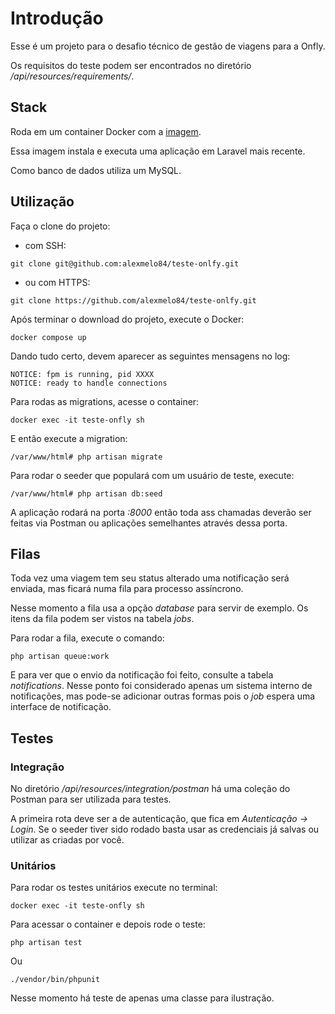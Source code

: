 # Introdução

Esse é um projeto para o desafio técnico de gestão de viagens para a Onfly.

Os requisitos do teste podem ser encontrados no diretório */api/resources/requirements/*.

## Stack

Roda em um container Docker com a [imagem](https://hub.docker.com/r/shinsenter/laravel).

Essa imagem instala e executa uma aplicação em Laravel mais recente.

Como banco de dados utiliza um MySQL.

## Utilização

Faça o clone do projeto:

- com SSH:
```
git clone git@github.com:alexmelo84/teste-onlfy.git
```

- ou com HTTPS:
```
git clone https://github.com/alexmelo84/teste-onlfy.git
```

Após terminar o download do projeto, execute o Docker:
```
docker compose up
```

Dando tudo certo, devem aparecer as seguintes mensagens no log:
```
NOTICE: fpm is running, pid XXXX
NOTICE: ready to handle connections
```

Para rodas as migrations, acesse o container:
```
docker exec -it teste-onfly sh
```

E então execute a migration:
```
/var/www/html# php artisan migrate
```

Para rodar o seeder que populará com um usuário de teste, execute:
```
/var/www/html# php artisan db:seed
```

A aplicação rodará na porta *:8000* então toda ass chamadas deverão ser feitas via Postman ou aplicações semelhantes através dessa porta.

## Filas

Toda vez uma viagem tem seu status alterado uma notificação será enviada, mas ficará numa fila para processo assíncrono.

Nesse momento a fila usa a opção *database* para servir de exemplo. Os itens da fila podem ser vistos na tabela *jobs*.

Para rodar a fila, execute o comando:

```
php artisan queue:work
```

E para ver que o envio da notificação foi feito, consulte a tabela *notifications*. Nesse ponto foi considerado apenas um sistema interno de notificações, mas pode-se adicionar outras formas pois o *job* espera uma interface de notificação.

## Testes

### Integração

No diretório */api/resources/integration/postman* há uma coleção do Postman para ser utilizada para testes.

A primeira rota deve ser a de autenticação, que fica em *Autenticação -> Login*. Se o seeder tiver sido rodado basta usar as credenciais já salvas ou utilizar as criadas por você.

### Unitários

Para rodar os testes unitários execute no terminal:
```
docker exec -it teste-onfly sh
```

Para acessar o container e depois rode o teste:
```
php artisan test
```

Ou
```
./vendor/bin/phpunit
```

Nesse momento há teste de apenas uma classe para ilustração.
